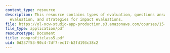 ```yaml
---
content_type: resource
description: This resource contains types of evaluation, questions answered by process
  evaluation, and strategies for impact evaluations.
file: https://ol-ocw-studio-app-production.s3.amazonaws.com/courses/15-967-managing-and-volunteering-in-the-non-profit-sector-spring-2005/0d237f5390c47df7ec17b2fd193c38c2_nonprofitclass5.pdf
file_type: application/pdf
resourcetype: Document
title: nonprofitclass5.pdf
uid: 0d237f53-90c4-7df7-ec17-b2fd193c38c2
---
```

